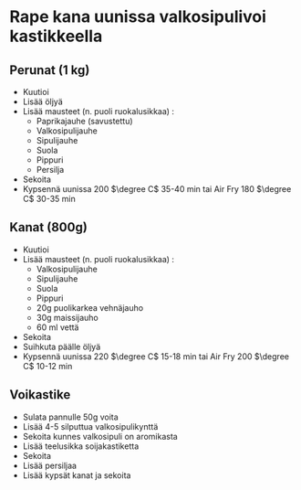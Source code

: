 # Rape kana uunissa valkosipulivoi kastikkeella

## Perunat (1 kg)
- Kuutioi
- Lisää öljyä
- Lisää mausteet (n. puoli ruokalusikkaa) :
  - Paprikajauhe (savustettu)
  - Valkosipulijauhe
  - Sipulijauhe   
  - Suola
  - Pippuri
  - Persilja
- Sekoita
- Kypsennä uunissa 200 $\degree C$ 35-40 min tai Air Fry 180 $\degree C$ 30-35 min

## Kanat (800g)
- Kuutioi
- Lisää mausteet (n. puoli ruokalusikkaa) :
  - Valkosipulijauhe
  - Sipulijauhe   
  - Suola
  - Pippuri
  - 20g puolikarkea vehnäjauho
  - 30g maissijauho
  - 60 ml vettä
- Sekoita
- Suihkuta päälle öljyä
- Kypsennä uunissa 220 $\degree C$ 15-18 min tai Air Fry 200 $\degree C$ 10-12 min

## Voikastike
- Sulata pannulle 50g voita
- Lisää 4-5 silputtua valkosipulikynttä
- Sekoita kunnes valkosipuli on aromikasta
- Lisää teelusikka soijakastiketta
- Sekoita
- Lisää persiljaa
- Lisää kypsät kanat ja sekoita
